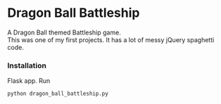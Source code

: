 # Dragon Ball Battleship

A Dragon Ball themed Battleship game.<br/>
This was one of my first projects. It has a lot of messy jQuery spaghetti code.

### Installation

Flask app. Run
```
python dragon_ball_battleship.py
```
